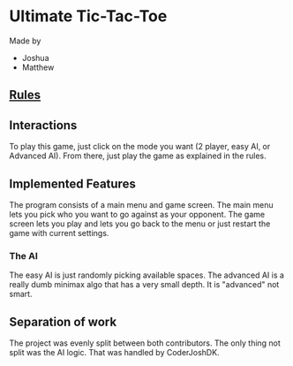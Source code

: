 # Ultimate Tic-Tac-Toe

Made by 
 * Joshua
 * Matthew

## [Rules](https://en.wikipedia.org/wiki/Ultimate_tic-tac-toe#Rules)

## Interactions
To play this game, just click on the mode you want (2 player, easy AI, or Advanced AI).
From there, just play the game as explained in the rules.

## Implemented Features
The program consists of a main menu and game screen. 
The main menu lets you pick who you want to go against as your opponent. 
The game screen lets you play and lets you go back to the menu or just restart the game with current settings. 

### The AI
The easy AI is just randomly picking available spaces. The advanced AI is a really dumb minimax algo that has a very small depth. It is "advanced" not smart. 

## Separation of work
The project was evenly split between both contributors. The only thing not split was the AI logic. That was handled by CoderJoshDK.
